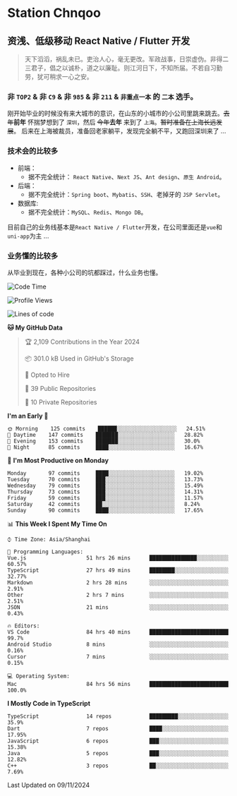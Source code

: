 # Station Chnqoo

## 资浅、低级移动 React Native / Flutter 开发

> 天下滔滔，祸乱未已。吏治人心，毫无更改。军政战事，日崇虚伪。非得二三君子，倡之以诚朴，道之以廉耻。则江河日下，不知所届。不若自习勤劳，犹可稍求一心之安。

### 非 `TOP2` & 非 `C9` & 非 `985` & 非 `211` & `非重点一本` 的 `二本` 选手。

刚开始毕业的时候没有来大城市的意识，在山东的小城市的小公司里跳来跳去。~~去年~~**前年** 怀揣梦想到了 `深圳`，然后 ~~今年~~**去年** 来到了 `上海`。~~暂时准备在上海长远发展~~。
后来在上海被裁员，准备回老家躺平，发现完全躺不平，又跑回深圳来了 ...

### 技术会的比较多

- 前端：
  - 据不完全统计： `React Native`、`Next JS`、`Ant design`、`原生 Android`。
- 后端：
  - 据不完全统计：`Spring boot`、`Mybatis`、`SSH`、老掉牙的 `JSP Servlet`。
- 数据库:
  - 据不完全统计：`MySQL`、`Redis`、`Mongo DB`。

目前自己的业务线基本是`React Native / Flutter`开发，在公司里面还是`vue`和`uni-app`为主 ...

### 业务懂的比较多

从毕业到现在，各种小公司的坑都踩过，什么业务也懂。

<!--START_SECTION:waka-->
![Code Time](http://img.shields.io/badge/Code%20Time-6%2C493%20hrs%202%20mins-blue)

![Profile Views](http://img.shields.io/badge/Profile%20Views-0-blue)

![Lines of code](https://img.shields.io/badge/From%20Hello%20World%20I%27ve%20Written-460%20Thousand%20lines%20of%20code-blue)

**🐱 My GitHub Data** 

> 🏆 2,109 Contributions in the Year 2024
 > 
> 📦 301.0 kB Used in GitHub's Storage 
 > 
> 💼 Opted to Hire
 > 
> 📜 39 Public Repositories 
 > 
> 🔑 10 Private Repositories  
 > 
**I'm an Early 🐤** 

```text
🌞 Morning    125 commits    ██████░░░░░░░░░░░░░░░░░░░   24.51% 
🌆 Daytime    147 commits    ███████░░░░░░░░░░░░░░░░░░   28.82% 
🌃 Evening    153 commits    ███████░░░░░░░░░░░░░░░░░░   30.0% 
🌙 Night      85 commits     ████░░░░░░░░░░░░░░░░░░░░░   16.67%

```
📅 **I'm Most Productive on Monday** 

```text
Monday       97 commits     ████░░░░░░░░░░░░░░░░░░░░░   19.02% 
Tuesday      70 commits     ███░░░░░░░░░░░░░░░░░░░░░░   13.73% 
Wednesday    79 commits     ███░░░░░░░░░░░░░░░░░░░░░░   15.49% 
Thursday     73 commits     ███░░░░░░░░░░░░░░░░░░░░░░   14.31% 
Friday       59 commits     ███░░░░░░░░░░░░░░░░░░░░░░   11.57% 
Saturday     42 commits     ██░░░░░░░░░░░░░░░░░░░░░░░   8.24% 
Sunday       90 commits     ████░░░░░░░░░░░░░░░░░░░░░   17.65%

```


📊 **This Week I Spent My Time On** 

```text
⌚︎ Time Zone: Asia/Shanghai

💬 Programming Languages: 
Vue.js                   51 hrs 26 mins      ███████████████░░░░░░░░░░   60.57% 
TypeScript               27 hrs 49 mins      ████████░░░░░░░░░░░░░░░░░   32.77% 
Markdown                 2 hrs 28 mins       ░░░░░░░░░░░░░░░░░░░░░░░░░   2.91% 
Other                    2 hrs 7 mins        ░░░░░░░░░░░░░░░░░░░░░░░░░   2.51% 
JSON                     21 mins             ░░░░░░░░░░░░░░░░░░░░░░░░░   0.43%

🔥 Editors: 
VS Code                  84 hrs 40 mins      █████████████████████████   99.7% 
Android Studio           8 mins              ░░░░░░░░░░░░░░░░░░░░░░░░░   0.16% 
Cursor                   7 mins              ░░░░░░░░░░░░░░░░░░░░░░░░░   0.15%

💻 Operating System: 
Mac                      84 hrs 56 mins      █████████████████████████   100.0%

```

**I Mostly Code in TypeScript** 

```text
TypeScript               14 repos            █████████░░░░░░░░░░░░░░░░   35.9% 
Dart                     7 repos             ████░░░░░░░░░░░░░░░░░░░░░   17.95% 
JavaScript               6 repos             ███░░░░░░░░░░░░░░░░░░░░░░   15.38% 
Java                     5 repos             ███░░░░░░░░░░░░░░░░░░░░░░   12.82% 
C++                      3 repos             ██░░░░░░░░░░░░░░░░░░░░░░░   7.69%

```



 Last Updated on 09/11/2024
<!--END_SECTION:waka-->

<!---
ChenqiaoStation/ChenqiaoStation is a ✨ special ✨ repository because its `README.md` (this file) appears on your GitHub profile.
You can click the Preview link to take a look at your changes.
--->
